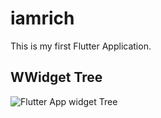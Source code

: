 # iamrich

This is my first Flutter Application.

## WWidget Tree
![Flutter App widget Tree](https://dev-to-uploads.s3.amazonaws.com/i/5snswmqudr03pn351ryo.png)

